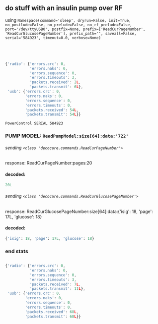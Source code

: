 ## do stuff with an insulin pump over RF
using ` Namespace(command='sleep', dryrun=False, init=True, no_postlude=False, no_prelude=False, no_rf_prelude=False, port='/dev/ttyUSB0', postfix=None, prefix=['ReadCurPageNumber', 'ReadCurGlucosePageNumber'], prefix_path='', saveall=False, serial='584923', timeout=0.0, verbose=None) `
```
```
```
```
```
```
```
```
```javascript
{'radio': {'errors.crc': 0,
           'errors.naks': 0,
           'errors.sequence': 0,
           'errors.timeouts': 3,
           'packets.received': 2L,
           'packets.transmit': 6L},
 'usb': {'errors.crc': 0,
         'errors.naks': 0,
         'errors.sequence': 0,
         'errors.timeouts': 0,
         'packets.received': 54L,
         'packets.transmit': 54L}}
```
```
PowerControl SERIAL 584923
```
### PUMP MODEL: `ReadPumpModel:size[64]:data:'722'`
###### sending `<class 'decocare.commands.ReadCurPageNumber'>`
response: ReadCurPageNumber:pages:20
#### decoded:
```python
20L
```
###### sending `<class 'decocare.commands.ReadCurGlucosePageNumber'>`
response: ReadCurGlucosePageNumber:size[64]:data:{'isig': 18, 'page': 17L, 'glucose': 18}
#### decoded:
```python
{'isig': 18, 'page': 17L, 'glucose': 18}
```
### end stats
```
```
```javascript
{'radio': {'errors.crc': 0,
           'errors.naks': 0,
           'errors.sequence': 0,
           'errors.timeouts': 3,
           'packets.received': 7L,
           'packets.transmit': 11L},
 'usb': {'errors.crc': 0,
         'errors.naks': 0,
         'errors.sequence': 0,
         'errors.timeouts': 0,
         'packets.received': 68L,
         'packets.transmit': 68L}}
```
